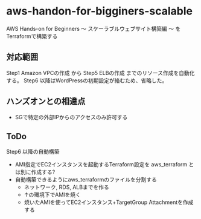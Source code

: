 # aws-handon-for-bigginers-scalable
AWS Hands-on for Beginners 〜 スケーラブルウェブサイト構築編 〜 をTerraformで構築する

## 対応範囲

Step1 Amazon VPCの作成 から Step5 ELBの作成 までのリソース作成を自動化する。
Step6 以降はWordPressの初期設定が絡むため、省略した。

## ハンズオンとの相違点 

- SGで特定の外部IPからのアクセスのみ許可する

## ToDo

Step6 以降の自動構築

- AMI指定でEC2インスタンスを起動するTerraform設定を aws_terraform とは別に作成する?
- 自動構築できるようにaws_terraformのファイルを分割する
    - ネットワーク, RDS, ALBまでを作る
    - ↑の環境下でAMIを焼く
    - 焼いたAMIを使ってEC2インスタンス+TargetGroup Attachmentを作成する